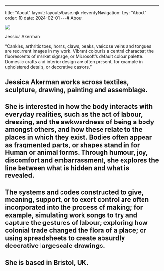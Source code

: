 ---
title: "About"
layout: layouts/base.njk
eleventyNavigation:
  key: "About"
  order: 10
date: 2024-02-01
---# About

![](https://s3.eu-west-1.amazonaws.com/jessicaakerman.com/Jessica-Akerman.jpg)

Jessica Akerman

“Cankles, arthritic toes, horns, claws, beaks, varicose veins and tongues are recurrent images in my work. Vibrant colour is a central character; the fluorescents of market signage, or Microsoft’s default colour palette. Domestic crafts and interior design are often present, for example in upholstered details, or decorative castors.”

## Jessica Akerman works across textiles, sculpture, drawing, painting and assemblage.

## She is interested in how the body interacts with everyday realities, such as the act of labour, dressing, and the awkwardness of being a body amongst others, and how these relate to the places in which they exist. Bodies often appear as fragmented parts, or shapes stand in for Human or animal forms. Through humour, joy, discomfort and embarrassment, she explores the line between what is hidden and what is revealed.

## The systems and codes constructed to give, meaning, support, or to exert control are often incorporated into the process of making; for example, simulating work songs to try and capture the gestures of labour; exploring how colonial trade changed the flora of a place; or using spreadsheets to create absurdly decorative largescale drawings.

## She is based in Bristol, UK.
[](https://www.instagram.com/jessica.akerman/)